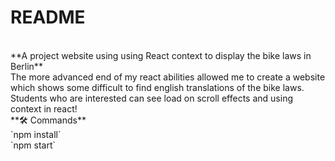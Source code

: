 # README
<br>
**A project website using using React context to display the bike laws in Berlin**
<br>
The more advanced end of my react abilities allowed me to create a website which shows some difficult to find english translations of the bike laws.
Students who are interested can see load on scroll effects and using context in react!


<br>
 **🛠️ Commands**
 <br>
 `npm install`
 <br>
 `npm start`

